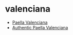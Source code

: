 # valenciana

 * [Paella Valenciana](../../index/p/paella-valenciana-357152.json)
 * [Authentic Paella Valenciana](../../index/a/authentic-paella-valenciana.json)
